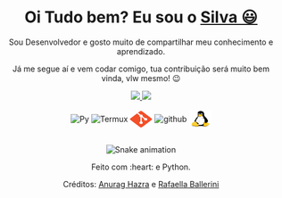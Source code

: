 <div>
  
  <h1 align="center">
    Oi Tudo bem? Eu sou o 
    <a href="https://github.com/SilvaCod">Silva 😃️</a>
  </h1>
  
  <p align="center">
    Sou Desenvolvedor e gosto muito de compartilhar meu conhecimento e aprendizado.
    <a 
      />
    </a>  
  </p>
  
  <p align="center">
    Já me segue aí e vem codar comigo, tua contribuição será muito bem vinda, vlw mesmo! 😉️
  </p>
  
</div>

<div align="center">
  <a href="https://github.com/SilvaCod">
    <img height="150em" src="https://github-readme-stats.vercel.app/api?username=SilvaCod&count_private=true&include_all_commits=true&show_icons=true&theme=dracula&hide_border=false&show_owner=true"/>
    <img height="150em" src="https://github-readme-stats.vercel.app/api/top-langs/?username=SilvaCod&theme=dracula&hide_border=false&&layout=compact"/>
  </a>
</div>

<div align="center" valign="top"><br>
  <img align="center" alt="Py" height="30" width="40" src="https://photos.app.goo.gl/BXqzCTiw4YQwX6J5A">
  <img align="center" alt="Termux" height="30" width="40" src="https://photos.app.goo.gl/JbtozNCNt2xT37oy9">
  <img align="center" alt="git" height="30" width="40" src="https://raw.githubusercontent.com/devicons/devicon/master/icons/git/git-original.svg">
  <img align="center" alt="github" height="35" width="35" src="/assets/GitHub.png">
  <img align="center" alt="linux" height="30" width="40" src="https://raw.githubusercontent.com/devicons/devicon/master/icons/linux/linux-original.svg">
</div><br>

<div align="center">

  ![Snake animation](https://github.com/danielbped/danielbped/blob/output/github-contribution-grid-snake.svg)
  
</div>

<div align="center">
  <p>Feito com :heart: e Python.</p>
  <p>Créditos: <a href="https://github.com/anuraghazra/github-readme-stats">Anurag Hazra</a> e <a href="https://github.com/rafaballerini">Rafaella Ballerini</a></p>
</div>
